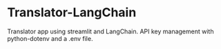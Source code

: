# Translator-LangChain
Translator app using streamlit and LangChain.
API key management with python-dotenv and a .env file.

